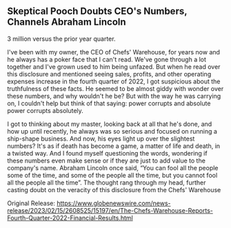 ## Skeptical Pooch Doubts CEO's Numbers, Channels Abraham Lincoln
3 million versus the prior year quarter. 

I've been with my owner, the CEO of Chefs' Warehouse, for years now and he always has a poker face that I can't read. We've gone through a lot together and I've grown used to him being unfazed. But when he read over this disclosure and mentioned seeing sales, profits, and other operating expenses increase in the fourth quarter of 2022, I got suspicious about the truthfulness of these facts. He seemed to be almost giddy with wonder over these numbers, and why wouldn't he be? But with the way he was carrying on, I couldn't help but think of that saying: power corrupts and absolute power corrupts absolutely.

I got to thinking about my master, looking back at all that he's done, and how up until recently, he always was so serious and focused on running a ship-shape business. And now, his eyes light up over the slightest numbers? It's as if death has become a game, a matter of life and death, in a twisted way. And I found myself questioning the words, wondering if these numbers even make sense or if they are just to add value to the company's name. Abraham Lincoln once said, “You can fool all the people some of the time, and some of the people all the time, but you cannot fool all the people all the time”. The thought rang through my head, further casting doubt on the veracity of this disclosure from the Chefs' Warehouse 




Original Release: https://www.globenewswire.com/news-release/2023/02/15/2608525/15197/en/The-Chefs-Warehouse-Reports-Fourth-Quarter-2022-Financial-Results.html